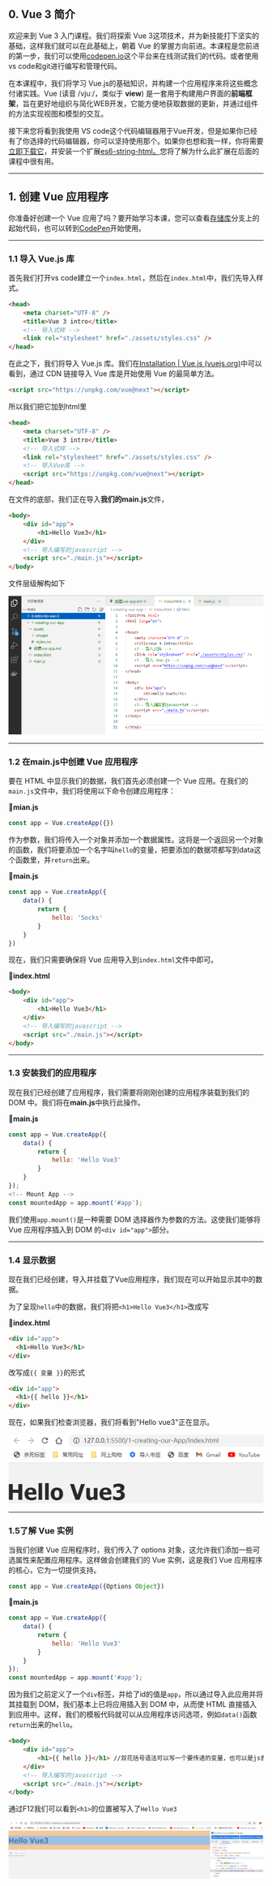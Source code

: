 ## 0. Vue 3 简介

欢迎来到 Vue 3 入门课程。我们将探索 Vue 3这项技术，并为新技能打下坚实的基础，这样我们就可以在此基础上，朝着 Vue 的掌握方向前进。本课程是您前进的第一步，我们可以使用[codepen.io](https://codepen.io/pen/tour/welcome/start)这个平台来在线测试我们的代码。或者使用vs code和git进行编写和管理代码。

在本课程中，我们将学习 Vue.js的基础知识，并构建一个应用程序来将这些概念付诸实践。Vue (读音 /vjuː/，类似于 **view**) 是一套用于构建用户界面的**前端框架**，旨在更好地组织与简化WEB开发，它能方便地获取数据的更新，并通过组件的方法实现视图和模型的交互。

接下来您将看到我使用 VS code这个代码编辑器用于Vue开发，但是如果你已经有了你选择的代码编辑器，你可以坚持使用那个。如果你也想和我一样，你将需要[立即下载它](https://code.visualstudio.com/download)，并安装一个扩展[es6-string-html。](https://marketplace.visualstudio.com/items?itemName=Tobermory.es6-string-html)您将了解为什么此扩展在后面的课程中很有用。

-----------

## 1. 创建 Vue 应用程序

你准备好创建一个 Vue 应用了吗？要开始学习本课，您可以查看[存储库](https://github.com/Code-Pop/Intro-to-Vue-3/tree/L2-start)分支上的起始代码，也可以转到[CodePen](https://codepen.io/VueMastery/project/editor/XvJmbL)开始使用。

------

### 1.1 导入 Vue.js 库

首先我们打开vs code建立一个`index.html`，然后在`index.html`中，我们先导入样式。

```html
<head>
    <meta charset="UTF-8" />
    <title>Vue 3 intro</title>
    <!-- 导入式样 -->
    <link rel="stylesheet" href="./assets/styles.css" />
</head>
```

在此之下，我们将导入 Vue.js 库。我们在[Installation | Vue.js (vuejs.org)](https://v3.vuejs.org/guide/installation.html#vue-devtools)中可以看到，通过 CDN 链接导入 Vue 库是开始使用 Vue 的最简单方法。

```html
<script src="https://unpkg.com/vue@next"></script>
```

所以我们把它加到html里

```html
<head>
    <meta charset="UTF-8" />
    <title>Vue 3 intro</title>
    <!-- 导入式样 -->
    <link rel="stylesheet" href="./assets/styles.css" />
    <!-- 导入Vue库 -->
    <script src="https://unpkg.com/vue@next"></script>
</head>
```

在文件的底部，我们正在导入**我们的main.js**文件，

```html
<body>
    <div id="app">
        <h1>Hello Vue3</h1>
    </div>
    <!-- 导入编写的javascript -->
    <script src="./main.js"></script>
</body>
```

文件层级解构如下

![image-20220118112201746](./assets/images/image-20220118112201746.png)



------

### 1.2 在main.js中创建 Vue 应用程序

要在 HTML 中显示我们的数据，我们首先必须创建一个 Vue 应用。在我们的`main.js`文件中，我们将使用以下命令创建应用程序：

📄**mian.js**

```javascript
const app = Vue.createApp({})
```

作为参数，我们将传入一个对象并添加一个数据属性。这将是一个返回另一个对象的函数，我们将要添加一个名字叫`hello`的变量，把要添加的数据项都写到data这个函数里，并`return`出来。

📄**main.js**

```javascript
const app = Vue.createApp({
    data() {
        return {
            hello: 'Socks'
        }
    }
})
```

现在，我们只需要确保将 Vue 应用导入到`index.html`文件中即可。

📄**index.html**

```html
<body>
    <div id="app">
        <h1>Hello Vue3</h1>
    </div>
    <!-- 导入编写的javascript -->
    <script src="./main.js"></script>
</body>
```

------

### 1.3 安装我们的应用程序

现在我们已经创建了应用程序，我们需要将刚刚创建的应用程序装载到我们的 DOM 中。我们将在**main.js**中执行此操作。

📄**main.js**

```javascript
const app = Vue.createApp({
    data() {
        return {
            hello: 'Hello Vue3'
        }
    }
});
<!-- Mount App -->
const mountedApp = app.mount('#app');
```

我们使用`app.mount()`是一种需要 DOM 选择器作为参数的方法。这使我们能够将 Vue 应用程序插入到 DOM 的`<div id="app">`部分。

------

### 1.4 显示数据

现在我们已经创建，导入并挂载了Vue应用程序，我们现在可以开始显示其中的数据。

为了呈现`hello`中的数据，我们将把`<h1>Hello Vue3</h1>`改成写

📄**index.html**

```html
<div id="app">
  <h1>Hello Vue3</h1>
</div>

```

改写成`{{ 变量 }}`的形式

```html
<div id="app">
  <h1>{{ hello }}</h1>
</div>
```

现在，如果我们检查浏览器，我们将看到"Hello vue3"正在显示。

![image-20220118141345115](./assets/images/image-20220118141345115.png)

------

### 1.5了解 Vue 实例

当我们创建 Vue 应用程序时，我们传入了 options 对象，这允许我们添加一些可选属性来配置应用程序。这样做会创建我们的 Vue 实例，这是我们 Vue 应用程序的核心，它为一切提供支持。

```javascript
const app = Vue.createApp({Options Object})
```

📄**main.js**

```javascript
const app = Vue.createApp({
    data() {
        return {
            hello: 'Hello Vue3'
        }
    }
});
const mountedApp = app.mount('#app');
```

因为我们之前定义了一个`div`标签，并给了id的值是`app`，所以通过导入此应用并将其挂载到 DOM，我们基本上已将应用插入到 DOM 中，从而使 HTML 直接插入到应用中。这样，我们的模板代码就可以从应用程序访问选项，例如`data()`函数`return`出来的`hello`。

```html
<body>
    <div id="app">
        <h1>{{ hello }}</h1> //双花括号语法可以写一个要传递的变量，也可以是js表达式，也可以拼接字符串
    </div>
    <!-- 导入编写的javascript -->
    <script src="./main.js"></script>
</body>
```

通过F12我们可以看到`<h1>`的位置被写入了`Hello Vue3`

![image-20220118141846193](./assets/images/image-20220118141846193.png)
